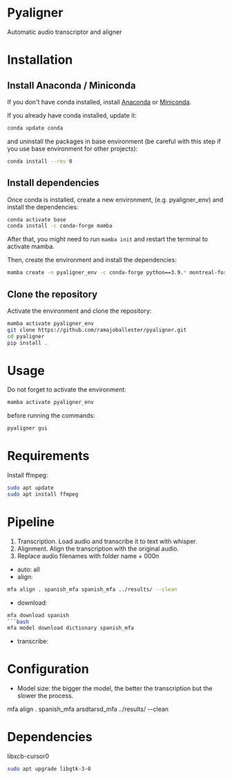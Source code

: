 # Pyaligner
Automatic audio transcriptor and aligner

# Installation

## Install Anaconda / Miniconda

If you don't have conda installed, install [Anaconda](https://docs.anaconda.com/free/anaconda/install/index.html) or [Miniconda](https://docs.anaconda.com/free/miniconda/miniconda-install/).

If you already have conda installed, update it:

```bash
conda update conda
```

and uninstall the packages in base environment (be careful with this step if you use base environment for other projects):

```bash
conda install --rev 0
```


## Install dependencies

Once conda is installed, create a new environment, (e.g. pyaligner_env) and install the dependencies:

```bash
conda activate base
conda install -c conda-forge mamba
```

After that, you might need to run `mamba init` and restart the terminal to activate mamba.

Then, create the environment and install the dependencies:

```bash
mamba create -n pyaligner_env -c conda-forge python==3.9.* montreal-forced-aligner pyqt
```

## Clone the repository

Activate the environment and clone the repository:

```bash
mamba activate pyaligner_env
git clone https://github.com/ramajoballester/pyaligner.git
cd pyaligner
pip install .
```


# Usage

Do not forget to activate the environment:

```bash
mamba activate pyaligner_env
```

before running the commands:

```bash
pyaligner gui
```



# Requirements

Install ffmpeg:
```bash
sudo apt update
sudo apt install ffmpeg
```

# Pipeline

1. Transcription. Load audio and transcribe it to text with whisper.
2. Alignment. Align the transcription with the original audio.
3. Replace audio filenames with folder name + 000n

- auto: all
- align:
```bash
mfa align . spanish_mfa spanish_mfa ../results/ --clean
```
- download:
```bash
mfa download spanish
```bash
mfa model download dictionary spanish_mfa
```
- transcribe:



# Configuration

- Model size: the bigger the model, the better the transcription but the slower the process.

mfa align . spanish_mfa arsdtarsd_mfa ../results/ --clean


# Dependencies

libxcb-cursor0

```bash
sudo apt upgrade libgtk-3-0
```